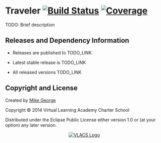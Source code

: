 # Traveler [![Build Status](http://img.shields.io/travis/vlacs/traveler/master.svg)](https://travis-ci.org/vlacs/traveler?branch=master) [![Coverage](http://img.shields.io/coveralls/vlacs/traveler/master.svg)](http://coveralls.io/r/vlacs/traveler)

TODO: Brief description

## Releases and Dependency Information

* Releases are published to TODO_LINK

* Latest stable release is TODO_LINK

* All released versions TODO_LINK


## Copyright and License

Created by [Mike George](http://mikegeorge.org)

Copyright © 2014 Virtual Learning Academy Charter School

Distributed under the Eclipse Public License either version 1.0 or (at
your option) any later version.

<p align="center"><a href="http://vlacs.org/" target="_blank"><img src="http://vlacs.org/images/VLACS_logo_no_dep_website.png" alt="VLACS Logo"/></a></p>
